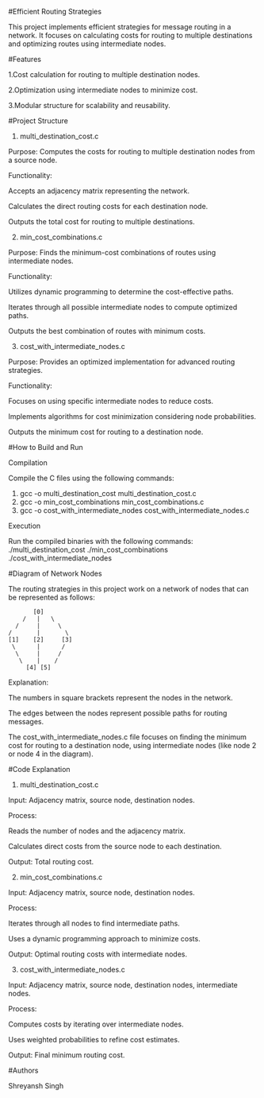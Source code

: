 #Efficient Routing Strategies

This project implements efficient strategies for message routing in a network. It focuses on calculating costs for routing to multiple destinations and optimizing routes using intermediate nodes.

#Features

1.Cost calculation for routing to multiple destination nodes.

2.Optimization using intermediate nodes to minimize cost.

3.Modular structure for scalability and reusability.

#Project Structure

1. multi_destination_cost.c

Purpose: Computes the costs for routing to multiple destination nodes from a source node.

Functionality:

Accepts an adjacency matrix representing the network.

Calculates the direct routing costs for each destination node.

Outputs the total cost for routing to multiple destinations.

2. min_cost_combinations.c

Purpose: Finds the minimum-cost combinations of routes using intermediate nodes.

Functionality:

Utilizes dynamic programming to determine the cost-effective paths.

Iterates through all possible intermediate nodes to compute optimized paths.

Outputs the best combination of routes with minimum costs.

3. cost_with_intermediate_nodes.c

Purpose: Provides an optimized implementation for advanced routing strategies.

Functionality:

Focuses on using specific intermediate nodes to reduce costs.

Implements algorithms for cost minimization considering node probabilities.

Outputs the minimum cost for routing to a destination node.

#How to Build and Run

Compilation

Compile the C files using the following commands:

1. gcc -o multi_destination_cost multi_destination_cost.c
2. gcc -o min_cost_combinations min_cost_combinations.c
3. gcc -o cost_with_intermediate_nodes cost_with_intermediate_nodes.c

Execution

Run the compiled binaries with the following commands:
 ./multi_destination_cost
./min_cost_combinations
./cost_with_intermediate_nodes

#Diagram of Network Nodes

The routing strategies in this project work on a network of nodes that can be represented as follows:

```text
       [0]
    /   |   \
  /     |     \
/       |       \
[1]    [2]     [3]
 \      |      /
  \     |     /
   \    |    /
     [4] [5]
```

Explanation:

The numbers in square brackets represent the nodes in the network.

The edges between the nodes represent possible paths for routing messages.

The cost_with_intermediate_nodes.c file focuses on finding the minimum cost for routing to a destination node, using intermediate nodes (like node 2 or node 4 in the diagram).

#Code Explanation

1. multi_destination_cost.c

Input: Adjacency matrix, source node, destination nodes.

Process:

Reads the number of nodes and the adjacency matrix.

Calculates direct costs from the source node to each destination.

Output: Total routing cost.

2. min_cost_combinations.c

Input: Adjacency matrix, source node, destination nodes.

Process:

Iterates through all nodes to find intermediate paths.

Uses a dynamic programming approach to minimize costs.

Output: Optimal routing costs with intermediate nodes.

3. cost_with_intermediate_nodes.c

Input: Adjacency matrix, source node, destination nodes, intermediate nodes.

Process:

Computes costs by iterating over intermediate nodes.

Uses weighted probabilities to refine cost estimates.

Output: Final minimum routing cost.

#Authors

Shreyansh Singh
